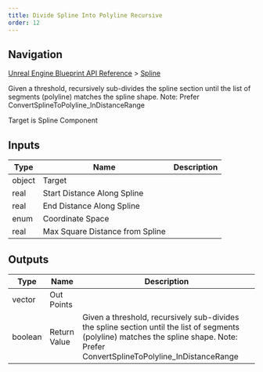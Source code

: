 ```yaml
---
title: Divide Spline Into Polyline Recursive
order: 12
---
```

## Navigation

[Unreal Engine Blueprint API Reference](https://dev.epicgames.com/documentation/en-us/unreal-engine/BlueprintAPI) > [Spline](https://dev.epicgames.com/documentation/en-us/unreal-engine/BlueprintAPI/Spline)

Given a threshold, recursively sub-divides the spline section until the list of segments (polyline) matches the spline shape. Note: Prefer ConvertSplineToPolyline_InDistanceRange

Target is Spline Component

## Inputs

| Type | Name | Description |
| --- | --- | --- |
| object | Target |  |
| real | Start Distance Along Spline |  |
| real | End Distance Along Spline |  |
| enum | Coordinate Space |  |
| real | Max Square Distance from Spline |  |

## Outputs

| Type | Name | Description |
| --- | --- | --- |
| vector | Out Points |  |
| boolean | Return Value | Given a threshold, recursively sub-divides the spline section until the list of segments (polyline) matches the spline shape. Note: Prefer ConvertSplineToPolyline_InDistanceRange |
